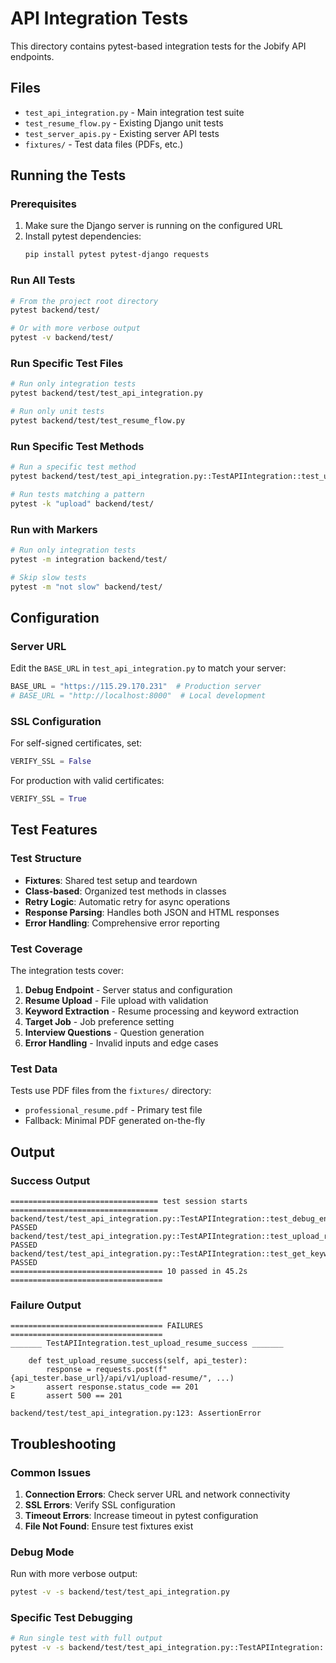 # API Integration Tests

This directory contains pytest-based integration tests for the Jobify API endpoints.

## Files

- `test_api_integration.py` - Main integration test suite
- `test_resume_flow.py` - Existing Django unit tests
- `test_server_apis.py` - Existing server API tests
- `fixtures/` - Test data files (PDFs, etc.)

## Running the Tests

### Prerequisites

1. Make sure the Django server is running on the configured URL
2. Install pytest dependencies:
   ```bash
   pip install pytest pytest-django requests
   ```

### Run All Tests

```bash
# From the project root directory
pytest backend/test/

# Or with more verbose output
pytest -v backend/test/
```

### Run Specific Test Files

```bash
# Run only integration tests
pytest backend/test/test_api_integration.py

# Run only unit tests
pytest backend/test/test_resume_flow.py
```

### Run Specific Test Methods

```bash
# Run a specific test method
pytest backend/test/test_api_integration.py::TestAPIIntegration::test_upload_resume_success

# Run tests matching a pattern
pytest -k "upload" backend/test/
```

### Run with Markers

```bash
# Run only integration tests
pytest -m integration backend/test/

# Skip slow tests
pytest -m "not slow" backend/test/
```

## Configuration

### Server URL

Edit the `BASE_URL` in `test_api_integration.py` to match your server:

```python
BASE_URL = "https://115.29.170.231"  # Production server
# BASE_URL = "http://localhost:8000"  # Local development
```

### SSL Configuration

For self-signed certificates, set:

```python
VERIFY_SSL = False
```

For production with valid certificates:

```python
VERIFY_SSL = True
```

## Test Features

### Test Structure

- **Fixtures**: Shared test setup and teardown
- **Class-based**: Organized test methods in classes
- **Retry Logic**: Automatic retry for async operations
- **Response Parsing**: Handles both JSON and HTML responses
- **Error Handling**: Comprehensive error reporting

### Test Coverage

The integration tests cover:

1. **Debug Endpoint** - Server status and configuration
2. **Resume Upload** - File upload with validation
3. **Keyword Extraction** - Resume processing and keyword extraction
4. **Target Job** - Job preference setting
5. **Interview Questions** - Question generation
6. **Error Handling** - Invalid inputs and edge cases

### Test Data

Tests use PDF files from the `fixtures/` directory:
- `professional_resume.pdf` - Primary test file
- Fallback: Minimal PDF generated on-the-fly

## Output

### Success Output

```
================================= test session starts =================================
backend/test/test_api_integration.py::TestAPIIntegration::test_debug_endpoint PASSED
backend/test/test_api_integration.py::TestAPIIntegration::test_upload_resume_success PASSED
backend/test/test_api_integration.py::TestAPIIntegration::test_get_keywords_valid PASSED
================================== 10 passed in 45.2s ==================================
```

### Failure Output

```
================================== FAILURES ==================================
_______ TestAPIIntegration.test_upload_resume_success _______

    def test_upload_resume_success(self, api_tester):
        response = requests.post(f"{api_tester.base_url}/api/v1/upload-resume/", ...)
>       assert response.status_code == 201
E       assert 500 == 201

backend/test/test_api_integration.py:123: AssertionError
```

## Troubleshooting

### Common Issues

1. **Connection Errors**: Check server URL and network connectivity
2. **SSL Errors**: Verify SSL configuration
3. **Timeout Errors**: Increase timeout in pytest configuration
4. **File Not Found**: Ensure test fixtures exist

### Debug Mode

Run with more verbose output:

```bash
pytest -v -s backend/test/test_api_integration.py
```

### Specific Test Debugging

```bash
# Run single test with full output
pytest -v -s backend/test/test_api_integration.py::TestAPIIntegration::test_upload_resume_success
```

